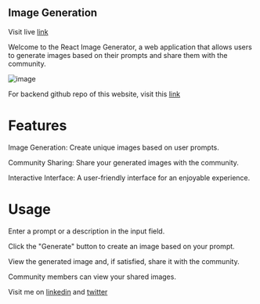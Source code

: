 ## Image Generation

<p>Visit live <a href="https://image-generation-hf.netlify.app/">link</a></p>
<p>Welcome to the React Image Generator, a web application that allows users to generate images based on their prompts and share them with the community.</p>

<img src="./public/website.png" alt="image"/>

<p>For backend github repo of this website, visit this <a href="https://github.com/Manish03Singh/ImageGenerationBackend">link</a></p>

# Features

<p>Image Generation: Create unique images based on user prompts.</p>
<p>Community Sharing: Share your generated images with the community.</p>
<p>Interactive Interface: A user-friendly interface for an enjoyable experience.</p>

# Usage

<p>Enter a prompt or a description in the input field.</p>
<p>Click the "Generate" button to create an image based on your prompt.</p>
<p>View the generated image and, if satisfied, share it with the community.</p>
<p>Community members can view your shared images.</p>

<p>Visit me on <a href="https://www.linkedin.com/in/manish-kumar-singh-12a28a190/">linkedin</a> and <a href="https://twitter.com/Manish_03_Singh">twitter</a></p>